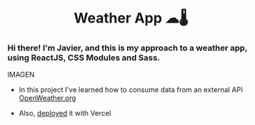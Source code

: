 <h1 align='center'>Weather App ☁🌡</h1>
<h3>Hi there! I'm Javier, and this is my approach to a weather app, using ReactJS, CSS Modules and Sass. </h3>

IMAGEN

- In this project I've learned how to consume data from an external API <a href="https://openweathermap.org/api" target="blank">OpenWeather.org</a>

- Also, <a href="https://weather-app-jm.vercel.app/" target="_blank" >deployed</a> it with Vercel
